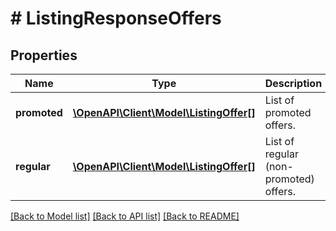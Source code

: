# # ListingResponseOffers

## Properties

Name | Type | Description | Notes
------------ | ------------- | ------------- | -------------
**promoted** | [**\OpenAPI\Client\Model\ListingOffer[]**](ListingOffer.md) | List of promoted offers. | [optional]
**regular** | [**\OpenAPI\Client\Model\ListingOffer[]**](ListingOffer.md) | List of regular (non-promoted) offers. | [optional]

[[Back to Model list]](../../README.md#models) [[Back to API list]](../../README.md#endpoints) [[Back to README]](../../README.md)
